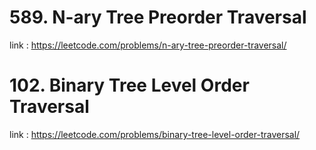 # 589. N-ary Tree Preorder Traversal

link : https://leetcode.com/problems/n-ary-tree-preorder-traversal/

# 102. Binary Tree Level Order Traversal

link : https://leetcode.com/problems/binary-tree-level-order-traversal/